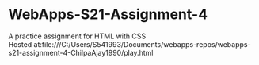 # WebApps-S21-Assignment-4
A practice assignment for HTML with CSS
<br>
Hosted at:file:///C:/Users/S541993/Documents/webapps-repos/webapps-s21-assignment-4-ChilpaAjay1990/play.html
